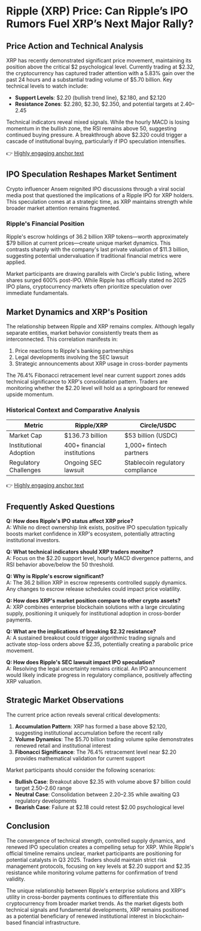 # Ripple (XRP) Price: Can Ripple’s IPO Rumors Fuel XRP’s Next Major Rally?

## Price Action and Technical Analysis

XRP has recently demonstrated significant price movement, maintaining its position above the critical $2 psychological level. Currently trading at $2.32, the cryptocurrency has captured trader attention with a 5.83% gain over the past 24 hours and a substantial trading volume of $5.70 billion. Key technical levels to watch include:

- **Support Levels**: $2.20 (bullish trend line), $2.180, and $2.120
- **Resistance Zones**: $2.280, $2.30, $2.350, and potential targets at $2.40–$2.45

Technical indicators reveal mixed signals. While the hourly MACD is losing momentum in the bullish zone, the RSI remains above 50, suggesting continued buying pressure. A breakthrough above $2.320 could trigger a cascade of institutional buying, particularly if IPO speculation intensifies.

👉 [Highly engaging anchor text](https://bit.ly/okx-bonus)

## IPO Speculation Reshapes Market Sentiment

Crypto influencer Ansem reignited IPO discussions through a viral social media post that questioned the implications of a Ripple IPO for XRP holders. This speculation comes at a strategic time, as XRP maintains strength while broader market attention remains fragmented.

### Ripple's Financial Position

Ripple's escrow holdings of 36.2 billion XRP tokens—worth approximately $79 billion at current prices—create unique market dynamics. This contrasts sharply with the company's last private valuation of $11.3 billion, suggesting potential undervaluation if traditional financial metrics were applied.

Market participants are drawing parallels with Circle's public listing, where shares surged 600% post-IPO. While Ripple has officially stated no 2025 IPO plans, cryptocurrency markets often prioritize speculation over immediate fundamentals.

## Market Dynamics and XRP's Position

The relationship between Ripple and XRP remains complex. Although legally separate entities, market behavior consistently treats them as interconnected. This correlation manifests in:

1. Price reactions to Ripple's banking partnerships
2. Legal developments involving the SEC lawsuit
3. Strategic announcements about XRP usage in cross-border payments

The 76.4% Fibonacci retracement level near current support zones adds technical significance to XRP's consolidation pattern. Traders are monitoring whether the $2.20 level will hold as a springboard for renewed upside momentum.

### Historical Context and Comparative Analysis

| Metric                | Ripple/XRP          | Circle/USDC          |
|-----------------------|---------------------|----------------------|
| Market Cap            | $136.73 billion     | $53 billion (USDC)   |
| Institutional Adoption| 400+ financial institutions | 1,000+ fintech partners |
| Regulatory Challenges | Ongoing SEC lawsuit | Stablecoin regulatory compliance |

👉 [Highly engaging anchor text](https://bit.ly/okx-bonus)

## Frequently Asked Questions

**Q: How does Ripple's IPO status affect XRP price?**  
A: While no direct ownership link exists, positive IPO speculation typically boosts market confidence in XRP's ecosystem, potentially attracting institutional investors.

**Q: What technical indicators should XRP traders monitor?**  
A: Focus on the $2.20 support level, hourly MACD divergence patterns, and RSI behavior above/below the 50 threshold.

**Q: Why is Ripple's escrow significant?**  
A: The 36.2 billion XRP in escrow represents controlled supply dynamics. Any changes to escrow release schedules could impact price volatility.

**Q: How does XRP's market position compare to other crypto assets?**  
A: XRP combines enterprise blockchain solutions with a large circulating supply, positioning it uniquely for institutional adoption in cross-border payments.

**Q: What are the implications of breaking $2.32 resistance?**  
A: A sustained breakout could trigger algorithmic trading signals and activate stop-loss orders above $2.35, potentially creating a parabolic price movement.

**Q: How does Ripple's SEC lawsuit impact IPO speculation?**  
A: Resolving the legal uncertainty remains critical. An IPO announcement would likely indicate progress in regulatory compliance, positively affecting XRP valuation.

## Strategic Market Observations

The current price action reveals several critical developments:

1. **Accumulation Pattern**: XRP has formed a base above $2.120, suggesting institutional accumulation before the recent rally
2. **Volume Dynamics**: The $5.70 billion trading volume spike demonstrates renewed retail and institutional interest
3. **Fibonacci Significance**: The 76.4% retracement level near $2.20 provides mathematical validation for current support

Market participants should consider the following scenarios:

- **Bullish Case**: Breakout above $2.35 with volume above $7 billion could target $2.50–$2.60 range
- **Neutral Case**: Consolidation between $2.20–$2.35 while awaiting Q3 regulatory developments
- **Bearish Case**: Failure at $2.18 could retest $2.00 psychological level

## Conclusion

The convergence of technical strength, controlled supply dynamics, and renewed IPO speculation creates a compelling setup for XRP. While Ripple's official timeline remains unclear, market participants are positioning for potential catalysts in Q3 2025. Traders should maintain strict risk management protocols, focusing on key levels at $2.20 support and $2.35 resistance while monitoring volume patterns for confirmation of trend validity.

The unique relationship between Ripple's enterprise solutions and XRP's utility in cross-border payments continues to differentiate this cryptocurrency from broader market trends. As the market digests both technical signals and fundamental developments, XRP remains positioned as a potential beneficiary of renewed institutional interest in blockchain-based financial infrastructure.